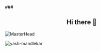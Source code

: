         
###<h2 align="center">Hi there 👋</h2>
![MasterHead](https://images.unsplash.com/photo-1484417894907-623942c8ee29?ixlib=rb-4.0.3&ixid=MnwxMjA3fDB8MHxwaG90by1wYWdlfHx8fGVufDB8fHx8&auto=format&fit=crop&w=1632&q=80)

<p><img align="center" src="https://streak-stats.demolab.com?user=lokesh-5050" alt="yash-mandlekar" /></p>


